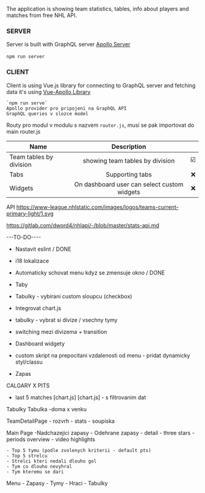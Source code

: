 The application is showing team statistics, tables, info about players and matches from free NHL API. 

### SERVER
Server is built with GraphQL server [Apollo Server](https://www.apollographql.com/docs/apollo-server/) <br><br>
	`npm run server`



### CLIENT
Client is using Vue.js library for connecting to GraphQL server and fetching data it's using [Vue-Apollo Library](https://apollo.vuejs.org/)

	`npm run serve`
	Apollo provider pro pripojeni na GraphQL API
	GraphQL queries v slozce model

Routy pro modul v modulu s nazvem  `router.js`, musi se pak importovat do main router.js

| Name        	| Description   | 	|
| ------------- |:-------------:| -----:|
| Team tables by division      | showing team tables by division | ☑️ |
| Tabs      | Supporting tabs      | ❌ |
| Widgets | On dashboard user can select custom widgets     |    ❌ |

API 
https://www-league.nhlstatic.com/images/logos/teams-current-primary-light/1.svg

https://gitlab.com/dword4/nhlapi/-/blob/master/stats-api.md


---TO-DO----
- Nastavit eslint / DONE
- i18 lokalizace
- Automaticky schovat menu kdyz se zmensuje okno / DONE
- Taby
- Tabulky - vybirani custom sloupcu (checkbox)
- Integrovat chart.js
- tabulky - vybrat si divize / vsechny tymy
- switching mezi divizema + transition
- Dashboard widgety
- custom skript na prepocitani vzdalenosti od menu - pridat dynamicky styl/classu

- Zapas

 CALGARY X PITS

 - last 5 matches
 [chart.js] [chart.js] - s filtrovanim dat

Tabulky
	Tabulka -doma x venku

TeamDetailPage
	- rozvrh
	- stats
	- soupiska

Main Page
	-Nadchazejici zapasy
	- Odehrane zapasy
		- detail
		- three stars
			- periods overview
		- video highlights

	- Top 5 tymu (podle zvolenych kriterii - default pts)
	- Top 5 strelcu
	- Strelci kteri nedali dlouho gol
	- Tym co dlouho nevyhral
	- Tym kteremu se dari
	
Menu
	- Zapasy
	- Tymy
	- Hraci
	- Tabulky
